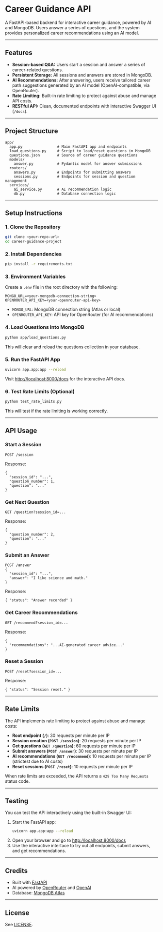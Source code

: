# Career Guidance API

A FastAPI-based backend for interactive career guidance, powered by AI and MongoDB. Users answer a series of questions, and the system provides personalized career recommendations using an AI model.

---

## Features
- **Session-based Q&A:** Users start a session and answer a series of career-related questions.
- **Persistent Storage:** All sessions and answers are stored in MongoDB.
- **AI Recommendations:** After answering, users receive tailored career path suggestions generated by an AI model (OpenAI-compatible, via OpenRouter).
- **Rate Limiting:** Built-in rate limiting to protect against abuse and manage API costs.
- **RESTful API:** Clean, documented endpoints with interactive Swagger UI (`/docs`).

---

## Project Structure
```
app/
  app.py                # Main FastAPI app and endpoints
  load_questions.py     # Script to load/reset questions in MongoDB
  questions.json        # Source of career guidance questions
  models/
    answer.py           # Pydantic model for answer submissions
  routers/
    answers.py          # Endpoints for submitting answers
    sessions.py         # Endpoints for session and question management
  services/
    ai_service.py       # AI recommendation logic
    db.py               # Database connection logic
```

---

## Setup Instructions

### 1. Clone the Repository
```sh
git clone <your-repo-url>
cd career-guidance-project
```

### 2. Install Dependencies
```sh
pip install -r requirements.txt
```

### 3. Environment Variables
Create a `.env` file in the root directory with the following:
```
MONGO_URL=<your-mongodb-connection-string>
OPENROUTER_API_KEY=<your-openrouter-api-key>
```
- `MONGO_URL`: MongoDB connection string (Atlas or local)
- `OPENROUTER_API_KEY`: API key for OpenRouter (for AI recommendations)

### 4. Load Questions into MongoDB
```sh
python app/load_questions.py
```
This will clear and reload the questions collection in your database.

### 5. Run the FastAPI App
```sh
uvicorn app.app:app --reload
```
Visit [http://localhost:8000/docs](http://localhost:8000/docs) for the interactive API docs.

### 6. Test Rate Limits (Optional)
```sh
python test_rate_limits.py
```
This will test if the rate limiting is working correctly.

---

## API Usage

### Start a Session
```
POST /session
```
Response:
```
{
  "session_id": "...",
  "question_number": 1,
  "question": "..."
}
```

### Get Next Question
```
GET /question?session_id=...
```
Response:
```
{
  "question_number": 2,
  "question": "..."
}
```

### Submit an Answer
```
POST /answer
{
  "session_id": "...",
  "answer": "I like science and math."
}
```
Response:
```
{ "status": "Answer recorded" }
```

### Get Career Recommendations
```
GET /recommend?session_id=...
```
Response:
```
{
  "recommendations": "...AI-generated career advice..."
}
```

### Reset a Session
```
POST /reset?session_id=...
```
Response:
```
{ "status": "Session reset." }
```

---

## Rate Limits

The API implements rate limiting to protect against abuse and manage costs:

- **Root endpoint (`/`)**: 30 requests per minute per IP
- **Session creation (`POST /session`)**: 20 requests per minute per IP  
- **Get questions (`GET /question`)**: 60 requests per minute per IP
- **Submit answers (`POST /answer`)**: 30 requests per minute per IP
- **AI recommendations (`GET /recommend`)**: 10 requests per minute per IP (strictest due to AI costs)
- **Reset sessions (`POST /reset`)**: 10 requests per minute per IP

When rate limits are exceeded, the API returns a `429 Too Many Requests` status code.

---

## Testing

You can test the API interactively using the built-in Swagger UI:

1. Start the FastAPI app:
   ```sh
   uvicorn app.app:app --reload
   ```
2. Open your browser and go to [http://localhost:8000/docs](http://localhost:8000/docs)
3. Use the interactive interface to try out all endpoints, submit answers, and get recommendations.

---

## Credits
- Built with [FastAPI](https://fastapi.tiangolo.com/)
- AI powered by [OpenRouter](https://openrouter.ai/) and [OpenAI](https://openai.com/)
- Database: [MongoDB Atlas](https://www.mongodb.com/atlas)

---

## License
See [LICENSE](LICENSE).
